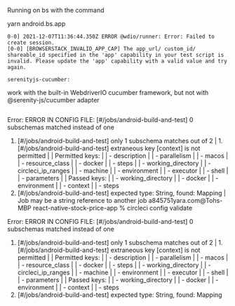 Running on bs with the command

yarn android.bs.app

```
0-0] 2021-12-07T11:36:44.350Z ERROR @wdio/runner: Error: Failed to create session.
[0-0] [BROWSERSTACK_INVALID_APP_CAP] The app_url/ custom_id/ shareable_id specified in the 'app' capability in your test script is invalid. Please update the 'app' capability with a valid value and try again.

serenityjs-cucumber:

```

work with the built-in WebdriverIO cucumber framework, but not with @serenity-js/cucumber adapter

```

```

Error: ERROR IN CONFIG FILE:
[#/jobs/android-build-and-test] 0 subschemas matched instead of one
1. [#/jobs/android-build-and-test] only 1 subschema matches out of 2
|   1. [#/jobs/android-build-and-test] extraneous key [context] is not permitted
|   |   Permitted keys:
|   |     - description
|   |     - parallelism
|   |     - macos
|   |     - resource_class
|   |     - docker
|   |     - steps
|   |     - working_directory
|   |     - circleci_ip_ranges
|   |     - machine
|   |     - environment
|   |     - executor
|   |     - shell
|   |     - parameters
|   |   Passed keys:
|   |     - working_directory
|   |     - docker
|   |     - environment
|   |     - context
|   |     - steps
2. [#/jobs/android-build-and-test] expected type: String, found: Mapping
|   Job may be a string reference to another job
a845751yara.com@Tohs-MBP react-native-stock-price-app % circleci config validate

Error: ERROR IN CONFIG FILE:
[#/jobs/android-build-and-test] 0 subschemas matched instead of one
1. [#/jobs/android-build-and-test] only 1 subschema matches out of 2
|   1. [#/jobs/android-build-and-test] extraneous key [context] is not permitted
|   |   Permitted keys:
|   |     - description
|   |     - parallelism
|   |     - macos
|   |     - resource_class
|   |     - docker
|   |     - steps
|   |     - working_directory
|   |     - circleci_ip_ranges
|   |     - machine
|   |     - environment
|   |     - executor
|   |     - shell
|   |     - parameters
|   |   Passed keys:
|   |     - working_directory
|   |     - docker
|   |     - environment
|   |     - context
|   |     - steps
2. [#/jobs/android-build-and-test] expected type: String, found: Mapping
```
